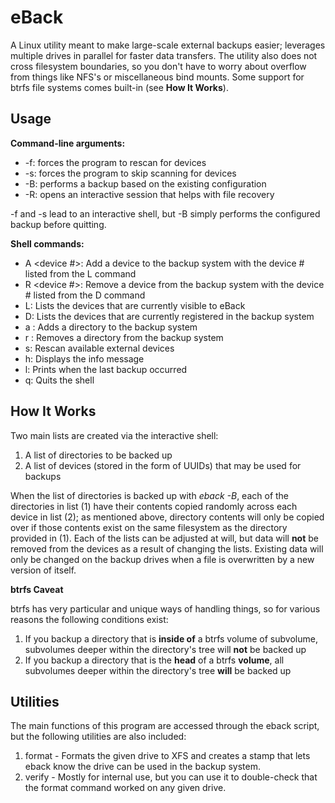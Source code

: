 # eBack
A Linux utility meant to make large-scale external backups easier; leverages multiple drives in parallel for faster data transfers.  The utility also does not cross filesystem boundaries, so you don't have to worry about overflow from things like NFS's or miscellaneous bind mounts.  Some support for btrfs file systems comes built-in (see **How It Works**).

## Usage
**Command-line arguments:**

* -f: forces the program to rescan for devices
* -s: forces the program to skip scanning for devices
* -B: performs a backup based on the existing configuration
* -R: opens an interactive session that helps with file recovery

-f and -s lead to an interactive shell, but -B simply performs the configured backup before quitting.

**Shell commands:**

* A <device #>: Add a device to the backup system with the device # listed from the L command
* R <device #>: Remove a device from the backup system with the device # listed from the D command
* L: Lists the devices that are currently visible to eBack
* D: Lists the devices that are currently registered in the backup system
* a <directory>: Adds a directory to the backup system
* r <directory>: Removes a directory from the backup system
* s: Rescan available external devices
* h: Displays the info message
* l: Prints when the last backup occurred
* q: Quits the shell


## How It Works
Two main lists are created via the interactive shell:
1. A list of directories to be backed up
2. A list of devices (stored in the form of UUIDs) that may be used for backups

When the list of directories is backed up with *eback -B*, each of the directories in list (1) have their contents copied randomly across each device in list (2); as mentioned above, directory contents will only be copied over if those contents exist on the same filesystem as the directory provided in (1).  Each of the lists can be adjusted at will, but data will **not** be removed from the devices as a result of changing the lists.  Existing data will only be changed on the backup drives when a file is overwritten by a new version of itself.

**btrfs Caveat**

btrfs has very particular and unique ways of handling things, so for various reasons the following conditions exist:
1. If you backup a directory that is **inside of** a btrfs volume of subvolume, subvolumes deeper within the directory's tree will **not** be backed up
2. If you backup a directory that is the **head** of a btrfs **volume**, all subvolumes deeper within the directory's tree **will** be backed up


## Utilities
The main functions of this program are accessed through the eback script, but the following utilities are also included:
1. format - Formats the given drive to XFS and creates a stamp that lets eback know the drive can be used in the backup system.
2. verify - Mostly for internal use, but you can use it to double-check that the format command worked on any given drive.
